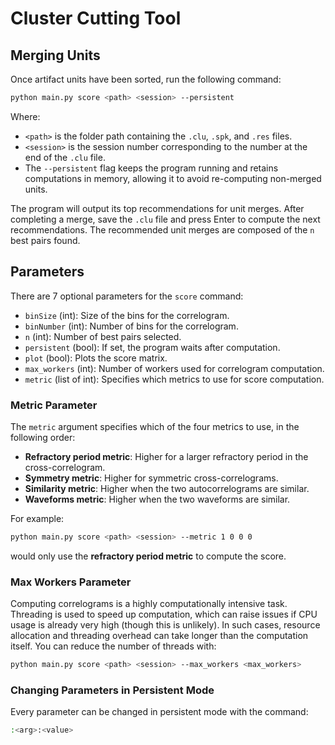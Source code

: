 # Cluster Cutting Tool

## Merging Units

Once artifact units have been sorted, run the following command:

```bash
python main.py score <path> <session> --persistent
```

Where:
- `<path>` is the folder path containing the `.clu`, `.spk`, and `.res` files.
- `<session>` is the session number corresponding to the number at the end of the `.clu` file.
- The `--persistent` flag keeps the program running and retains computations in memory, allowing it to avoid re-computing non-merged units.

The program will output its top recommendations for unit merges. After completing a merge, save the `.clu` file and press Enter to compute the next recommendations. The recommended unit merges are composed of the `n` best pairs found.

## Parameters

There are 7 optional parameters for the `score` command:
- `binSize` (int): Size of the bins for the correlogram.
- `binNumber` (int): Number of bins for the correlogram.
- `n` (int): Number of best pairs selected.
- `persistent` (bool): If set, the program waits after computation.
- `plot` (bool): Plots the score matrix.
- `max_workers` (int): Number of workers used for correlogram computation.
- `metric` (list of int): Specifies which metrics to use for score computation.

### Metric Parameter

The `metric` argument specifies which of the four metrics to use, in the following order:
- **Refractory period metric**: Higher for a larger refractory period in the cross-correlogram.
- **Symmetry metric**: Higher for symmetric cross-correlograms.
- **Similarity metric**: Higher when the two autocorrelograms are similar.
- **Waveforms metric**: Higher when the two waveforms are similar.

For example:

```bash
python main.py score <path> <session> --metric 1 0 0 0
```

would only use the **refractory period metric** to compute the score.

### Max Workers Parameter

Computing correlograms is a highly computationally intensive task. Threading is used to speed up computation, which can raise issues if CPU usage is already very high (though this is unlikely). In such cases, resource allocation and threading overhead can take longer than the computation itself. You can reduce the number of threads with:

```bash
python main.py score <path> <session> --max_workers <max_workers>
```

### Changing Parameters in Persistent Mode

Every parameter can be changed in persistent mode with the command:

```bash
:<arg>:<value>
```